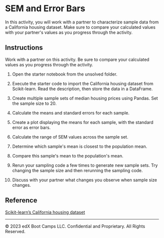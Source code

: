 # SEM and Error Bars

In this activity, you will work with a partner to characterize sample data from a California housing dataset. Make sure to compare your calculated values with your partner's values as you progress through the activity.

## Instructions

Work with a partner on this activity. Be sure to compare your calculated values as you progress through the activity.

1. Open the starter notebook from the unsolved folder.

2. Execute the starter code to import the California housing dataset from Scikit-learn. Read the description, then store the data in a DataFrame.

3. Create multiple sample sets of median housing prices using Pandas. Set the sample size to 20.

4. Calculate the means and standard errors for each sample.

5. Create a plot displaying the means for each sample, with the standard error as error bars.

6. Calculate the range of SEM values across the sample set.

7. Determine which sample's mean is closest to the population mean.

8. Compare this sample's mean to the population's mean.

9. Rerun your sampling code a few times to generate new sample sets. Try changing the sample size and then rerunning the sampling code.

10. Discuss with your partner what changes you observe when sample size changes.

## Reference

[Scikit-learn’s California housing dataset](https://scikit-learn.org/stable/modules/generated/sklearn.datasets.fetch_california_housing.html)

- - -

© 2023 edX Boot Camps LLC. Confidential and Proprietary. All Rights Reserved.
